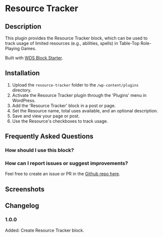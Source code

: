 # Resource Tracker #

## Description ##
This plugin provides the Resource Tracker block, which can be used to track usage of limited resources (e.g., abilities, spells) in Table-Top Role-Playing Games.

Built with [WDS Block Starter](https://github.com/WebDevStudios/wds-block-starter).

## Installation ##

1. Upload the `resource-tracker` folder to the `/wp-content/plugins` directory.
2. Activate the Resource Tracker plugin through the 'Plugins' menu in WordPress.
3. Add the 'Resource Tracker' block in a post or page.
4. Set the Resource name, total uses available, and an optional description.
5. Save and view your page or post.
6. Use the Resource's checkboxes to track usage.

## Frequently Asked Questions ##

### How should I use this block? ###

### How can I report issues or suggest improvements? ###
Feel free to create an issue or PR in the [Github repo here](https://github.com/ravewebdev/resource-tracker).

## Screenshots ##

## Changelog ##

### 1.0.0 ###
Added: Create Resource Tracker block.
